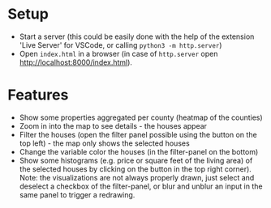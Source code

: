 # Setup

* Start a server (this could be easily done with the help of the extension
  'Live Server' for VSCode, or calling `python3 -m http.server`)
* Open `index.html` in a browser (in case of `http.server` open
  [http://localhost:8000/index.html](http://localhost:8000/index.html)).


# Features

* Show some properties aggregated per county (heatmap of the counties)
* Zoom in into the map to see details - the houses appear
* Filter the houses (open the filter panel possible using the button on the top
  left) - the map only shows the selected houses
* Change the variable color the houses (in the filter-panel on the bottom)
* Show some histograms (e.g. price or square feet of the living area) of the
  selected houses by clicking on the button in the top right corner). Note:
  the visualizations are not always properly drawn, just select and deselect
  a checkbox of the filter-panel, or blur and unblur an input in the same
  panel to trigger a redrawing.
